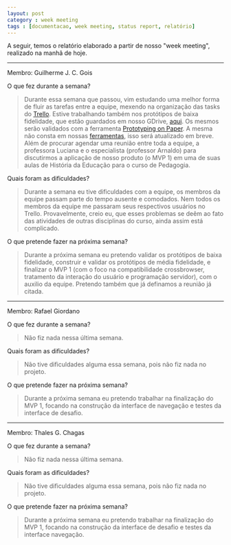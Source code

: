 ```yaml
---
layout: post
category : week meeting
tags : [documentacao, week meeting, status report, relatório]
---
```


A seguir, temos o relatório elaborado a partir de nosso "week meeting", realizado na manhã de hoje.

- - -

Membro: Guilherme J. C. Gois

O que fez durante a semana?

> Durante essa semana que passou, vim estudando uma melhor forma de fluir as tarefas entre a equipe, mexendo na organização das tasks do [Trello](https://trello.com/b/K9dU5DZS). Estive trabalhando também nos protótipos de baixa fidelidade, que estão guardados em nosso GDrive, [aqui](https://drive.google.com/open?id=0BxvKzSsjNwjGUy1Ma2h5dUVJQkU). Os mesmos serão validados com a ferramenta [Prototyping on Paper](https://popapp.in/). A mesma não consta em nossas [ferramentas](tecnologias), isso será atualizado em breve. Além de procurar agendar uma reunião entre toda a equipe, a professora Luciana e o especialista (professor Arnaldo) para discutirmos a aplicação de nosso produto (o MVP 1) em uma de suas aulas de História da Educação para o curso de Pedagogia.

Quais foram as dificuldades?

> Durante a semana eu tive dificuldades com a equipe, os membros da equipe passam parte do tempo ausente e comodados. Nem todos os membros da equipe me passaram seus respectivos usuários no Trello. Provavelmente, creio eu, que esses problemas se deêm ao fato das atividades de outras disciplinas do curso, ainda assim está complicado.

O que pretende fazer na próxima semana?

> Durante a próxima semana eu pretendo validar os protótipos de baixa fidelidade, construir e validar os protótipos de média fidelidade, e finalizar o MVP 1 (com o foco na compatibilidade crossbrowser, tratamento da interação do usuário e programação servidor), com o auxilio da equipe. Pretendo também que já definamos a reunião já citada.

- - -

Membro: Rafael Giordano

O que fez durante a semana?

> Não fiz nada nessa última semana.

Quais foram as dificuldades?

> Não tive dificuldades alguma essa semana, pois não fiz nada no projeto.

O que pretende fazer na próxima semana?

> Durante a próxima semana eu pretendo trabalhar na finalização do MVP 1, focando na construção da interface de navegação e testes da interface de desafio.

- - -

Membro: Thales G. Chagas

O que fez durante a semana?

> Não fiz nada nessa última semana.

Quais foram as dificuldades?

> Não tive dificuldades alguma essa semana, pois não fiz nada no projeto.

O que pretende fazer na próxima semana?

> Durante a próxima semana eu pretendo trabalhar na finalização do MVP 1, focando na construção da interface de desafio e testes da interface navegação.
